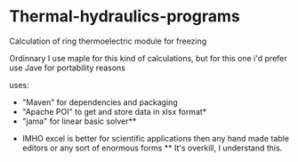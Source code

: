 # Thermal-hydraulics-programs
Calculation of ring thermoelectric module for freezing

Ordinnary I use maple for this kind of calculations, but for this one i'd prefer use Jave for portability reasons

uses:
- "Maven" for dependencies and packaging
- "Apache POI" to get and store data in xlsx format*
- "jama" for linear basic solver**

* IMHO excel is better for scientific applications then any hand made table editors or any sort of enormous forms
** It's overkill, I understand this.
